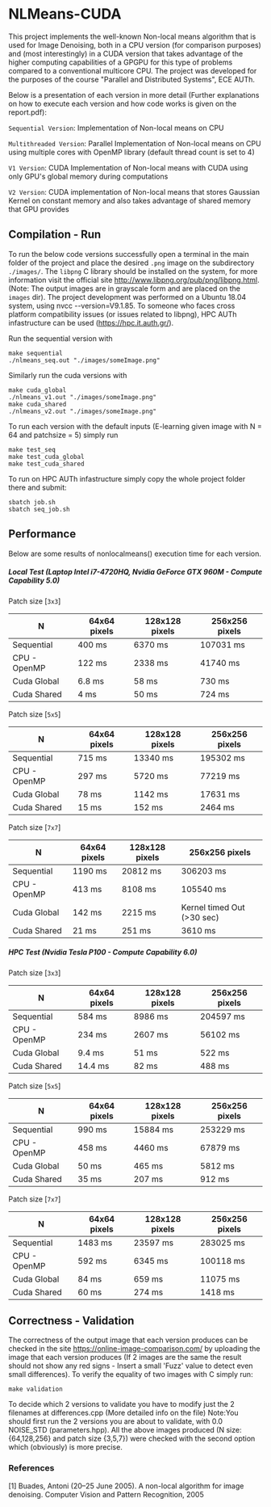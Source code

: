 # NLMeans-CUDA
This project implements the well-known Non-local means algorithm that is used for Image Denoising, both in a CPU version (for comparison purposes) and (most interestingly) in a CUDA version that takes advantage of the higher computing capabilities of a GPGPU for this type of problems compared to a conventional multicore CPU. The project was developed for the purposes of the course "Parallel and Distributed Systems", ECE AUTh.

Below is a presentation of each version in more detail (Further explanations on how to execute each version and how code works is given on the report.pdf):

`Sequential Version`: Implementation of Non-local means on CPU

`Multithreaded Version`: Parallel Implementation of Non-local means on CPU using multiple cores with OpenMP library (default thread count is set to 4)

`V1 Version`: CUDA Implementation of Non-local means with CUDA using only GPU's global memory during computations

`V2 Version`: CUDA implementation of Non-local means that stores Gaussian Kernel on constant memory and also takes advantage of shared memory that GPU provides

## Compilation - Run

To run the below code versions successfully open a terminal in the main folder of the project and place the desired `.png` image on the subdirectory `./images/`. The `libpng` C library should be installed on the system, for more information visit the official site http://www.libpng.org/pub/png/libpng.html. (Note: The output images are in grayscale form and are placed on the `images` dir). The project development was performed on a Ubuntu 18.04 system, using nvcc --version=V9.1.85. To someone who faces cross platform compatibility issues (or issues related to libpng), HPC AUTh infastructure can be used (https://hpc.it.auth.gr/).

Run the sequential version with

    make sequential
    ./nlmeans_seq.out "./images/someImage.png"

 Similarly run the cuda versions with

    make cuda_global
    ./nlmeans_v1.out "./images/someImage.png"
    make cuda_shared
    ./nlmeans_v2.out "./images/someImage.png"

To run each version with the default inputs (E-learning given image with N = 64 and patchsize = 5) simply run

    make test_seq
    make test_cuda_global
    make test_cuda_shared


To run on HPC AUTh infastructure simply copy the whole project folder there and submit:

    sbatch job.sh
    sbatch seq_job.sh



## Performance
Below are some results of nonlocalmeans() execution time for each version.

##### Local Test (Laptop Intel i7-4720HQ, Nvidia GeForce GTX 960M  - Compute Capability 5.0)

Patch size [`3x3`]

| N | 64x64 pixels | 128x128 pixels | 256x256 pixels |
| --- | ----------- | ------------- | ------------- |
| Sequential | 400 ms  | 6370 ms| 107031 ms |
| CPU - OpenMP | 122 ms | 2338 ms | 41740 ms  |
| Cuda Global | 6.8 ms | 58 ms | 730 ms |
| Cuda Shared | 4 ms | 50 ms | 724 ms |

Patch size [`5x5`]

| N | 64x64 pixels | 128x128 pixels | 256x256 pixels |
| --- | ----------- | ------------- | ------------- |
| Sequential | 715 ms | 13340 ms | 195302 ms |
| CPU - OpenMP | 297 ms | 5720 ms | 77219 ms |
| Cuda Global | 78 ms | 1142 ms | 17631 ms |
| Cuda Shared | 15 ms | 152 ms | 2464 ms |

Patch size [`7x7`]

| N | 64x64 pixels | 128x128 pixels | 256x256 pixels |
| --- | ----------- | ------------- | ------------- |
| Sequential | 1190 ms | 20812 ms | 306203 ms
| CPU - OpenMP | 413 ms | 8108 ms | 105540 ms
| Cuda Global | 142 ms | 2215 ms | Kernel timed Out (>30 sec) |
| Cuda Shared | 21 ms | 251 ms | 3610 ms |

##### HPC Test (Nvidia Tesla P100 - Compute Capability 6.0)

Patch size [`3x3`]

| N | 64x64 pixels | 128x128 pixels | 256x256 pixels |
| --- | ----------- | ------------- | ------------- |
| Sequential | 584 ms | 8986 ms | 204597 ms |
| CPU - OpenMP | 234 ms | 2607 ms | 56102 ms |
| Cuda Global | 9.4 ms | 51 ms | 522 ms |
| Cuda Shared | 14.4 ms | 82 ms | 488 ms |

Patch size [`5x5`]

| N | 64x64 pixels | 128x128 pixels | 256x256 pixels |
| --- | ----------- | ------------- | ------------- |
| Sequential | 990 ms | 15884 ms | 253229 ms |
| CPU - OpenMP | 458 ms | 4460 ms | 67879 ms |
| Cuda Global | 50 ms | 465 ms | 5812 ms |
| Cuda Shared | 35 ms | 207 ms | 912 ms |

Patch size [`7x7`]

| N | 64x64 pixels | 128x128 pixels | 256x256 pixels |
| --- | ----------- | ------------- | ------------- |
| Sequential | 1483 ms | 23597 ms | 283025 ms |
| CPU - OpenMP | 592 ms | 6345 ms | 100118 ms |
| Cuda Global | 84 ms | 659 ms | 11075 ms |
| Cuda Shared | 60 ms | 274 ms | 1418 ms |

## Correctness - Validation
The correctness of the output image that each version produces can be checked in the site <a id="1/">https://online-image-comparison.com/</a> by uploading the image that each version produces (If 2 images are the same the result should not show any red signs - Insert a small 'Fuzz' value to detect even small differences). To verify the equality of two images with C simply run:

    make validation

To decide which 2 versions to validate you have to modify just the 2 filenames at differences.cpp (More detailed info on the file)
Note:You should first run the 2 versions you are about to validate, with 0.0 NOISE_STD (parameters.hpp). All the above images produced (N size: {64,128,256} and patch size {3,5,7}) were checked with the second option which (obviously) is more precise.

### References
<a id="1">[1]</a>
Buades, Antoni (20–25 June 2005).
A non-local algorithm for image denoising.
Computer Vision and Pattern Recognition, 2005
